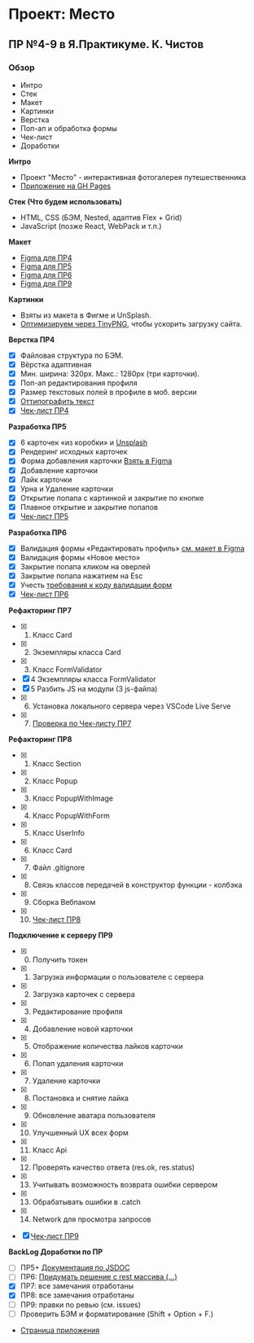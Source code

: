 # Проект: Место
## ПР №4-9 в Я.Практикуме. К. Чистов

### Обзор
* Интро
* Стек
* Макет
* Картинки
* Верстка
* Поп-ап и обработка формы
* Чек-лист
* Доработки


**Интро**
* Проект "Место" - интерактивная фотогалерея путешественника
* [Приложение на GH Pages](https://kirillchistov.github.io/mesto/index.html)

**Стек (Что будем использовать)**
- HTML, CSS (БЭМ, Nested, адаптив Flex + Grid)
- JavaScript (позже React, WebPack и т.п.)

**Макет**
* [Figma для ПР4](https://www.figma.com/file/2cn9N9jSkmxD84oJik7xL7/JavaScript.-Sprint-4?node-id=0%3A1)
* [Figma для ПР5](https://www.figma.com/file/bjyvbKKJN2naO0ucURl2Z0/JavaScript.-Sprint-5?node-id=0%3A1)
* [Figma для ПР6](https://www.figma.com/file/kRVLKwYG3d1HGLvh7JFWRT/JavaScript.-Sprint-6?node-id=0%3A1)
* [Figma для ПР9](https://www.figma.com/file/PSdQFRHoxXJFs2FH8IXViF/JavaScript-9-sprint?node-id=0%3A1)

**Картинки**
* Взяты из макета в Фигме и UnSplash.
* [Оптимизируем через TinyPNG](https://tinypng.com/), чтобы ускорить загрузку сайта.

**Верстка ПР4**
* [x] Файловая структура по БЭМ. 
* [x] Вёрстка адаптивная 
* [x] Мин. ширина: 320px. Макс.: 1280px (три карточки).
* [x] Поп-ап редактирования профиля
* [x] Размер текстовых полей в профиле в моб. версии
* [x] [Оттипографить текст](https://www.artlebedev.ru/typograf/)
* [x] [Чек-лист ПР4](https://code.s3.yandex.net/web-developer/checklists-pdf/new-program/checklist-4.pdf)

**Разработка ПР5**
* [x] 6 карточек «из коробки» и [Unsplash](https://unsplash.com/collections/8749236/russia)
* [x] Рендеринг исходных карточек
* [x] Форма добавления карточки [Взять в Figma](https://www.figma.com/file/bjyvbKKJN2naO0ucURl2Z0/JavaScript.-Sprint-5?node-id=0%3A1)
* [x] Добавление карточки
* [x] Лайк карточки
* [x] Урна и Удаление карточки 
* [x] Открытие попапа с картинкой и закрытие по кнопке
* [x] Плавное открытие и закрытие попапов
* [x] [Чек-лист ПР5](https://code.s3.yandex.net/web-developer/checklists-pdf/new-program/checklist-5.pdf)

**Разработка ПР6**
* [x] Валидация формы «Редактировать профиль» [см. макет в Figma](https://www.figma.com/file/kRVLKwYG3d1HGLvh7JFWRT/JavaScript.-Sprint-6?node-id=0%3A1) 
* [x] Валидация формы «Новое место»
* [x] Закрытие попапа кликом на оверлей
* [x] Закрытие попапа нажатием на Esc
* [x] Учесть [требования к коду валидации форм](https://practicum.yandex.ru/learn/web/courses/35d951a1-b62c-4a96-96ac-a8118657fad0/sprints/34081/topics/43fd3acc-ab09-42b0-9a1a-478423a2650a/lessons/e42c1359-1e14-4586-bb92-ad1b44c6e0c4/) 
* [x] [Чек-лист ПР6](https://code.s3.yandex.net/web-developer/checklists-pdf/new-program/checklist-6.pdf)

**Рефакторинг ПР7**
* [x] 1.  Класс Card
* [x] 2.  Экземпляры класса Card  
* [x] 3.  Класс FormValidator
* [x] 4   Экземпляры класса FormValidator
* [x] 5   Разбить JS на модули (3 js-файла)
* [x] 6.  Установка локального сервера через VSCode Live Serve
* [x] 7.  [Проверка по Чек-листу ПР7](https://code.s3.yandex.net/web-developer/checklists-pdf/new-program/checklist-7.pdf)

**Рефакторинг ПР8**
* [x] 1.  Класс Section 
* [x] 2.  Класс Popup
* [x] 3.  Класс PopupWithImage
* [x] 4.  Класс PopupWithForm
* [x] 5.  Класс UserInfo
* [x] 6.  Класс Card
* [x] 7.  Файл .gitignore
* [x] 8.  Связь классов передачей в конструктор функции - колбэка
* [x] 9.  Сборка Вебпаком
* [x] 10. [Чек-лист ПР8](https://code.s3.yandex.net/web-developer/checklists-pdf/new-program/checklist-8.pdf)

**Подключение к серверу ПР9**
* [x] 0.  Получить токен
* [x] 1.  Загрузка информации о пользователе с сервера
* [x] 2.  Загрузка карточек с сервера
* [x] 3.  Редактирование профиля
* [x] 4.  Добавление новой карточки
* [x] 5.  Отображение количества лайков карточки
* [x] 6.  Попап удаления карточки
* [x] 7.  Удаление карточки
* [x] 8.  Постановка и снятие лайка
* [x] 9.  Обновление аватара пользователя
* [x] 10. Улучшенный UX всех форм
* [x] 11. Класс Api
* [x] 12. Проверять качество ответа (res.ok, res.status)
* [x] 13. Учитывать возможность возврата ошибки сервером
* [x] 13. Обрабатывать ошибки в .catch
* [x] 14. Network для просмотра запросов

* [x] [Чек-лист ПР9](https://code.s3.yandex.net/web-developer/checklists-pdf/new-program/checklist-9.pdf)

**BackLog Доработки по ПР**
* [ ] ПР5+ [Документация по JSDOC](https://jsdoc.app/about-getting-started.html)
* [ ] ПР6: [Придумать решение с rest массива (...)](https://practicum.yandex.ru/learn/web/courses/35d951a1-b62c-4a96-96ac-a8118657fad0/sprints/34081/topics/43fd3acc-ab09-42b0-9a1a-478423a2650a/lessons/e42c1359-1e14-4586-bb92-ad1b44c6e0c4/)
* [x] ПР7: все замечания отработаны
* [x] ПР8: все замечания отработаны
* [ ] ПР9: правки по ревью (см. issues)
* [ ] Проверить БЭМ и форматирование (Shift + Option + F.)

* [Страница приложения](https://kirillchistov.github.io/mesto/index.html)